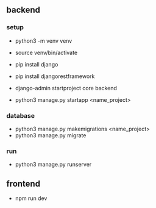 ## backend

### setup
- python3 -m venv venv
- source venv/bin/activate
- pip install django
- pip install djangorestframework
- django-admin startproject core backend

- python3 manage.py startapp <name_project>

### database
- python3 manage.py makemigrations <name_project>
- python3 manage.py migrate

### run
- python3 manage.py runserver

## frontend
- npm run dev
